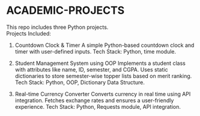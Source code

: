 # ACADEMIC-PROJECTS
This repo includes three Python projects.  
Projects Included:

1. Countdown Clock & Timer 
A simple Python-based countdown clock and timer with user-defined inputs.
Tech Stack: Python, time module.

2. Student Management System using OOP 
Implements a student class with attributes like name, ID, semester, and CGPA.
Uses static dictionaries to store semester-wise topper lists based on merit ranking.
Tech Stack: Python, OOP, Dictionary Data Structure.

3. Real-time Currency Converter 
Converts currency in real time using API integration.
Fetches exchange rates and ensures a user-friendly experience.
Tech Stack: Python, Requests module, API integration.
